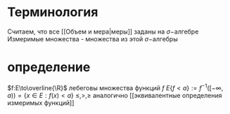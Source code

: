 # Терминология
Считаем, что все [[Объем и мера|меры]] заданы на $\sigma-$алгебре
Измеримые множества - множества из этой $\sigma-$алгебры
# определение
$f:E\to\overline{\R}$ лебеговы множества функций $f$
$E\{f < a\} := f^{-1}([-\infty, a)) = \{x \in E : f(x) < a\}$
$\leq, >, \geq$ аналогично
[[эквивалентные определения измеримых функций]]